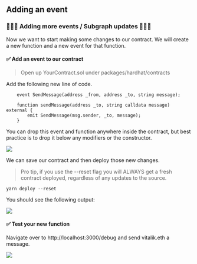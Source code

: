 ## Adding an event

### 🧑🏼‍💻 Adding more events / Subgraph updates 👩🏽‍💻

Now we want to start making some changes to our contract. We will create a new function and a new event for that function.

#### ✅ Add an event to our contract

> Open up YourContract.sol under packages/hardhat/contracts

Add the following new line of code.

```
    event SendMessage(address _from, address _to, string message);

    function sendMessage(address _to, string calldata message) external {
        emit SendMessage(msg.sender, _to, message);
    }
```

You can drop this event and function anywhere inside the contract, but best practice is to drop it below any modifiers or the constructor.

![](/images/TheGraph-ScaffoldEth2/section-1/1_1_1.png)

We can save our contract and then deploy those new changes.

> Pro tip, if you use the --reset flag you will ALWAYS get a fresh contract deployed, regardless of any updates to the source.

```
yarn deploy --reset
```

You should see the following output:

![](/images/TheGraph-ScaffoldEth2/section-1/1_1_2.png)

#### ✅ Test your new function

Navigate over to http://localhost:3000/debug and send vitalik.eth a message.

![](/images/TheGraph-ScaffoldEth2/section-1/1_1_3.png)
